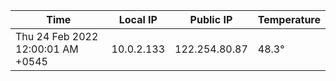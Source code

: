 | Time     | Local IP | Public IP | Temperature |
| ----------- | ----------- | ----------- | ----------- |
| Thu 24 Feb 2022 12:00:01 AM +0545      | 10.0.2.133     | 122.254.80.87  | 48.3° |
